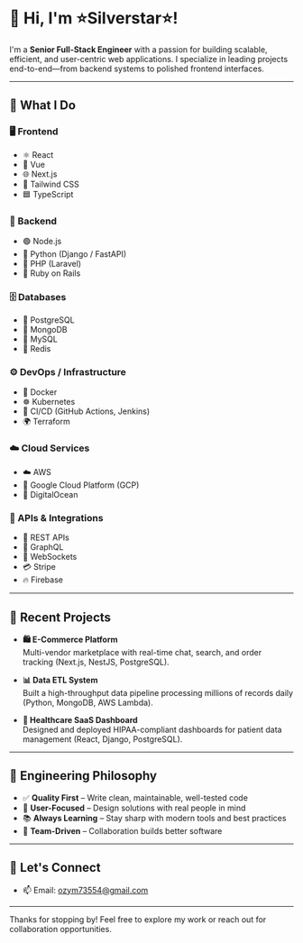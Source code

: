 # 👋 Hi, I'm ⭐Silverstar⭐!

I'm a **Senior Full-Stack Engineer** with a passion for building scalable, efficient, and user-centric web applications. I specialize in leading projects end-to-end—from backend systems to polished frontend interfaces.

---

## 🧠 What I Do

### 🖥️ Frontend
- ⚛️ React
- 🧩 Vue
- 🌐 Next.js
- 💨 Tailwind CSS
- 🟦 TypeScript

### 🧪 Backend
- 🟢 Node.js
- 🐍 Python (Django / FastAPI)
- 🐘 PHP (Laravel)
- 💎 Ruby on Rails

### 🗄️ Databases
- 🐘 PostgreSQL
- 🍃 MongoDB
- 🐬 MySQL
- 🧠 Redis

### ⚙️ DevOps / Infrastructure
- 🐳 Docker
- ☸️ Kubernetes
- 🔁 CI/CD (GitHub Actions, Jenkins)
- 🌍 Terraform

### ☁️ Cloud Services
- ☁️ AWS
- 🔵 Google Cloud Platform (GCP)
- 🧩 DigitalOcean

### 🔌 APIs & Integrations
- 🔗 REST APIs
- 🚀 GraphQL
- 💬 WebSockets
- 💳 Stripe
- 🔥 Firebase

---

## 🚀 Recent Projects

- **🛍️ E-Commerce Platform**  
  Multi-vendor marketplace with real-time chat, search, and order tracking (Next.js, NestJS, PostgreSQL).

- **📊 Data ETL System**  
  Built a high-throughput data pipeline processing millions of records daily (Python, MongoDB, AWS Lambda).

- **🏥 Healthcare SaaS Dashboard**  
  Designed and deployed HIPAA-compliant dashboards for patient data management (React, Django, PostgreSQL).

---

## 🧩 Engineering Philosophy

- ✅ **Quality First** – Write clean, maintainable, well-tested code  
- 🎯 **User-Focused** – Design solutions with real people in mind  
- 📚 **Always Learning** – Stay sharp with modern tools and best practices  
- 🤝 **Team-Driven** – Collaboration builds better software  

---

## 🤝 Let's Connect
- 📫 Email: ozym73554@gmail.com 

---

Thanks for stopping by! Feel free to explore my work or reach out for collaboration opportunities.
